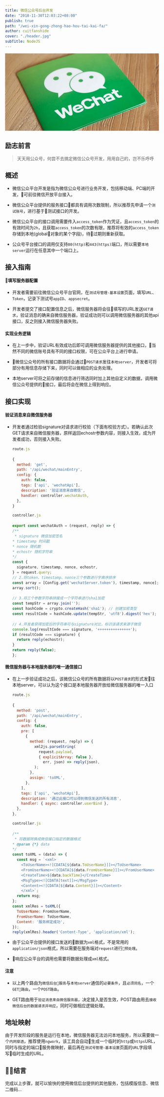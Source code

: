 ```yaml
---
title: 微信公众号后台开发
date: "2018-11-30T12:03:22+08:00"
publish: true
path: "/wei-xin-gong-zhong-hao-hou-tai-kai-fa/"
author: cuitfanshide
cover: "./header.jpg"
subTitle: NodeJS
---
```


![微信公众号后台开发](./header.jpg)

## 励志前言

> 天天用公众号，何尝不去搞定微信公众号开发，用用自己的，岂不乐呼呼

## 概述

* 微信公众平台开发是指为微信公众号进行业务开发，包括移动端、PC端的开发，可前往微信开放平台接入。

* 微信公众平台提供的服务接口都具有调用次数限制，所以推荐先申请一个`测试账号`，进行基于测试接口的开发。

* 微信公众平台的接口调用需要传入`access_token`作为凭证，且`access_token`的有效时间为`2h`，且获取`access_token`的次数有限，推荐将有效的`access_token`存储到本地(global对象的某个字段)，待过期则重新获取。

* 公众号平台接口的调用仅支持`80(http)`和`443(https)`端口，所以需要`本地server`运行在任意其中一个端口上。

## 接入指南

#### 填写服务器配置
* 开发者需要前往微信公众号平台官网，在`测试号管理-基本设置`页面，填写`URL`、`Token`，记录下测试号`appID`、`appsecret`。

* 开发者提交了接口配置信息之后，微信服务器将会往填写的URL发送`GET请求`，验证消息的确来自微信服务器，验证成功则可以调用微信服务器的其他api接口，反之则接入微信服务器失败。

#### 实现业务逻辑
* 在上一步中，验证URL有效成功后即可调用微信服务器提供的其他接口，当然不同的微信账号具有不同的接口权限，可在公众平台上进行申请。

* 微信公众号的所有接口数据将会通过`POST请求`发往`本地server`，开发者可将部分有用信息存储下来，同时可以做相应的业务处理。

* 本地server可将之前存储的信息进行筛选同时加上其他自定义的数据，调用微信公众号提供的接口，最后将会在微信上得到响应。

## 接口实现

#### 验证消息来自微信服务器
  
* 开发者通过检验signature对请求进行校验（下面有校验方式）。若确认此次GET请求来自微信服务器，原样返回echostr参数内容，则接入生效，成为开发者成功，否则接入失败。

  ```js
  route.js

  {
    method: 'get',
    path: '/api/wechat/mainEntry',
    config: {
      auth: false,
      tags: ['api', 'wechatApi'],
      description: '验证消息来自微信',
      handler: controller.wechatAuth,
    },
  }
  ```
  ```js
  controller.js

  export const wechatAuth = (request, reply) => {
  /**
   * signature 微信加密签名
  * timestamp 时间戳
  * nonce 随机数
  * echostr 随机字符串
  */
  const {
    signature, timestamp, nonce, echostr,
  } = request.query;
  // 2.将token、timestamp、nonce三个参数进行字典序排序
  const array = [Config.get('wechatServer.token'), timestamp, nonce];
  array.sort();

  // 3.将三个参数字符串拼接成一个字符串进行sha1加密
  const tempStr = array.join('');
  const hashCode = crypto.createHash('sha1'); // 创建加密类型
  const resultCode = hashCode.update(tempStr, 'utf8').digest('hex'); // 对传入的字符串进行加密

  // 4.开发者获得加密后的字符串可与signature对比，标识该请求来源于微信
  console.log(resultCode === signature, '+++++++++++++++');
  if (resultCode === signature) {
    return reply(echostr);
  }
  return reply(false);
  };
  ```

#### 微信服务器与本地服务器的唯一通信接口

* 在上一步验证成功之后，该微信公众号的所有数据将以`POST请求`的形式发往本地server，可以认为这个接口是本地服务器开放给微信服务器的唯一入口
  ```js
  route.js

  {
    method: 'post',
    path: '/api/wechat/mainEntry',
    config: {
      auth: false,
      pre: [
        {
          method: (request, reply) => {
            xml2js.parseString(
              request.payload,
              { explicitArray: false },
                err, json) => reply(json),
            );
          },
          assign: 'toXML',
        },
      ],
      tags: ['api', 'wechatApi'],
      description: '通过此接口可以得到微信发送的所有消息',
      handler: { async: controller.userBind },
    },
  },
  ```
  ```js
  controller.js

  /**
   * 将数据转换成微信接口指定的数据格式
  * @param {*} data
  */
  const toXML = (data) => {
    const msg = `<xml>
      <ToUserName><![CDATA[${data.ToUserName}]]></ToUserName>
      <FromUserName><![CDATA[${data.FromUserName}]]></FromUserName>
      <CreateTime>${data.backTime}</CreateTime>
      <MsgType><![CDATA[text]]></MsgType>
      <Content><![CDATA[${data.Content}]]></Content>
      </xml>`;
    return msg;
  };
  const xmlRes = toXML({
    ToUserName: FromUserName,
    FromUserName: ToUserName,
    Content: '服务绑定成功',
  });
  reply(xmlRes).header('Content-Type', 'application/xml');
  ```

* 由于公众平台提供的接口发送的数据为`xml`格式，不是常用的`application/json`格式，所以需要在服务端对`request`进行`预处理`。

* 响应公众平台的调用也需要将数据处理成`xml`格式。

#### 注意

* 以上两个路由为`微信后台服务`与`本地server`通信的`必要条件`，且`必须同名`，一个`GET路由`，一个`POST路由`。

* GET路由用于`验证消息来自微信服务器`，决定接入是否生效，POST路由用去`接收微信后台的数据请求并响应`，同时可做相应逻辑处理。

## 地址映射

由于开发阶段的服务是运行在本地，微信服务器无法访问本地服务，所以需要做一个`内网穿透`，推荐使用`ngwork`，该工具会自动生成一个临时的`http`或`https`URL，同时与指定的端口服务做映射，最后再在`测试号管理-基本设置`页面的`URL`字段填写临时生成的URL。

## 结言

完成以上步骤，就可以愉快的使用微信后台提供的其他服务，包括模版信息、微信二维码...
